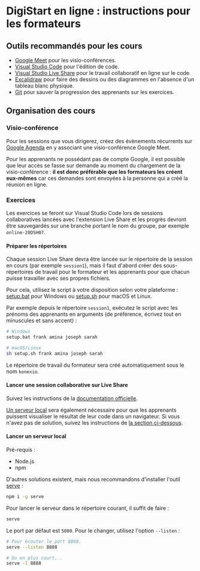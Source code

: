 # DigiStart en ligne : instructions pour les formateurs

## Outils recommandés pour les cours

- [Google Meet](https://meet.google.com/) pour les visio-conférences.
- [Visual Studio Code](https://code.visualstudio.com/) pour l'édition de code.
- [Visual Studio Live Share](https://visualstudio.microsoft.com/fr/services/live-share/) pour le travail collaboratif en ligne sur le code.
- [Excalidraw](https://excalidraw.com/) pour faire des dessins ou des diagrammes en l'absence d'un tableau blanc physique.
- [Git](https://git-scm.com/) pour sauver la progression des apprenants sur les exercices.

## Organisation des cours

### Visio-conférence

Pour les sessions que vous dirigerez, créez des évènements récurrents sur [Google Agenda](https://calendar.google.com/) en y associant une visio-conférence Google Meet.

Pour les apprenants ne possédant pas de compte Google, il est possible que leur accès se fasse sur demande au moment du chargement de la visio-conférence : **il est donc préférable que les formateurs les créent eux-mêmes** car ces demandes sont envoyées à la personne qui a créé la réunion en ligne.

### Exercices

Les exercices se feront sur Visual Studio Code lors de sessions collaboratives lancées avec l'extension Live Share et les progrès devront être sauvegardés sur une branche portant le nom du groupe, par exemple `online-20DSH07`.

#### Préparer les répertoires

Chaque session Live Share devra être lancée sur le répertoire de la session en cours (par exemple `session1`), mais il faut d'abord créer des sous-répertoires de travail pour le formateur et les apprenants pour que chacun puisse travailler avec ses propres fichiers.

Pour cela, utilisez le script à votre disposition selon votre plateforme : [setup.bat](setup.bat) pour Windows ou [setup.sh](setup.sh) pour macOS et Linux.

Par exemple depuis le répertoire `session1`, exécutez le script avec les prénoms des apprenants en arguments (de préférence, écrivez tout en minuscules et sans accent) :

```bash
# Windows
setup.bat frank amina joseph sarah

# macOS/Linux
sh setup.sh frank amina joseph sarah
```

Le répertoire de travail du formateur sera créé automatiquement sous le nom `konexio`.

#### Lancer une session collaborative sur Live Share

Suivez les instructions de la [documentation officielle](https://docs.microsoft.com/en-us/visualstudio/liveshare/use/vscode#share-a-project).

[Un serveur local](https://docs.microsoft.com/en-us/visualstudio/liveshare/use/vscode#share-a-server) sera également nécessaire pour que les apprenants puissent visualiser le résultat de leur code dans un navigateur. Si vous n'avez pas de solution, suivez les instructions de [la section ci-dessous](#lancer-un-serveur-local).

#### Lancer un serveur local

Pré-requis :

- Node.js
- npm

D'autres solutions existent, mais nous recommandons d'installer l'outil [serve](https://www.npmjs.com/package/serve) :

```bash
npm i -g serve
```

Pour lancer le serveur dans le répertoire courant, il suffit de faire :

```bash
serve
```

Le port par défaut est `5000`. Pour le changer, utilisez l'option `--listen` :

```bash
# Pour écouter le port 8888.
serve --listen 8888

# Ou en plus court...
serve -l 8888
```
